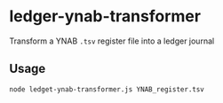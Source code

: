 # ledger-ynab-transformer

Transform a YNAB `.tsv` register file into a ledger journal

## Usage

`node ledget-ynab-transformer.js YNAB_register.tsv`
